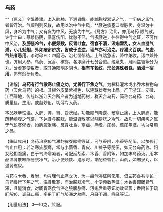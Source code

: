 ### 乌药

**〔原文〕辛温香窜。上入脾肺，下通肾经。能疏胸腹邪逆之气，一切病之属气者皆可治。气顺利则风散，故用以治中气中风，**厥逆痰壅口噤脉伏，身温为中风，身冷为中气；又有痰为中风，无痰为中气。《局方》治此，亦用乌药
顺气散。许学士曰：暴怒伤阴，暴喜伤阳。忧愁不已，气多厥逆，往往得中气之证，不可作中风治。**及膀胱冷气，小便频数，反胃吐食，宿食不消，泻痢霍乱，女人血凝气滞，小儿蚘蛔，外如疮疖疥疠，皆成于血逆，理气亦可治之。疗猫犬百病。气虚、气热者忌用**。李时珍曰：四磨汤，治七情郁结。上气喘急者，降中兼收，泻中兼补也。方用人参、乌药、沉香、槟榔，各浓磨汁七分合煎。缩泉丸，用同益智等分为丸，治虚寒便数者，取其通阳明少阴也。**根有车毂纹，形如连珠者良。酒浸一宿用**。亦有煅研用者。

【讲解】**乌药有行气散寒止痛之功，尤善行下焦之气**。为樟科灌木或小乔木植物乌药（天台乌药）的根。其根外皮呈紫褐色，以连珠状者为上品。产于浙江、安徽、江西等地，传统以浙江天台所产者为道地药材，称天台乌药，简称台乌药、台乌。质量佳。生用，或麸炒用，切薄片入药。

本品味辛性温。入肺、脾、肾、膀胱经。功能顺气降逆、散寒止痛，上入脾肺，能疏畅胸腹之气滞，下达肾与膀胱，能温肾散寒以除膀胱之冷气。故凡一切疾病之属于气逆寒郁者，如胸腹胀痛、反胃吐食、寒疝、痛经、尿频、遗尿等证，均为常用之品。

【临证应用】乌药治寒郁气滞的脘腹胀痛等证，可与香附、木香等配伍，以加强行气止作用；若治寒疝腹痛，常与小茴香、青皮、川楝子等配伍，如天台乌药散。妇女经期腹痛，由于气滞寒凝者，可配延胡索、木香、香附等，如加味乌药汤。用本品温肾散寒除膀胱冷气，治小便频数、遗尿时，常配益智仁、山药，如缩泉丸，以温肾缩尿。

乌药与木香、香附，均有理气止痛之功，为一般气滞证所常用。但三药各有专长：乌药善行下焦之气，温肾散寒，而治膀胱冷气、小便频数等证；木香善调肠胃气滞，且能消食，对肠胃寒食气滞之脘腹胀痛、泻痢后重等证功效显著；香附长于疏肝解郁、调经止痛，多用于肝气郁滞之胁痛、月经不调、痛经等证。

【用量用法】 3—10克，煎服。

